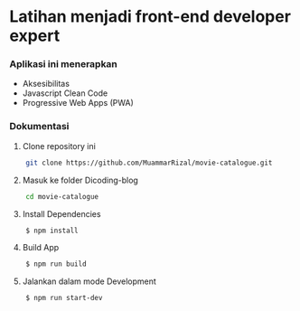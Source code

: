 # Latihan menjadi front-end developer expert

### Aplikasi ini menerapkan

- Aksesibilitas
- Javascript Clean Code
- Progressive Web Apps (PWA)

### Dokumentasi

1. Clone repository ini

```bash
    git clone https://github.com/MuammarRizal/movie-catalogue.git
```

2. Masuk ke folder Dicoding-blog

```bash
    cd movie-catalogue
```

3. Install Dependencies

```bash
    $ npm install
```

4. Build App

```bash
    $ npm run build
```

5. Jalankan dalam mode Development

```bash
    $ npm run start-dev
```
